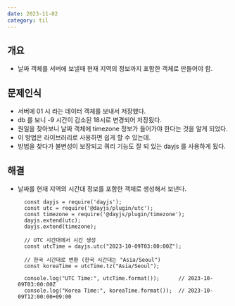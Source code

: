 ```yaml
---
date: 2023-11-02
category: til
---
```


## 개요

- 날짜 객체를 서버에 보낼때 현재 지역의 정보까지 포함한 객체로 만들어야 함.

## 문제인식

- 서버에 01 시 라는 데이터 객체를 보내서 저장했다.
- db 를 보니 -9 시간이 감소된 18시로 변경되어 저장됬다.
- 원일을 찾아보니 날짜 객체에 timezone 정보가 들어가야 한다는 것을 알게 되었다.
- 이 방법은 라이브러리로 사용하면 쉽게 할 수 있는데.
- 방법을 찾다가 불변성이 보장되고 쿼리 기능도 잘 되 있는 dayjs 를 사용하게 됬다.

## 해결

- 날짜를 현재 지역의 시간대 정보를 포함한 객체로 생성해서 보낸다.

  ```
    const dayjs = require('dayjs');
    const utc = require('@dayjs/plugin/utc');
    const timezone = require('@dayjs/plugin/timezone');
    dayjs.extend(utc);
    dayjs.extend(timezone);

    // UTC 시간대에서 시간 생성
    const utcTime = dayjs.utc("2023-10-09T03:00:00Z");

    // 한국 시간대로 변환 (한국 시간대는 "Asia/Seoul")
    const koreaTime = utcTime.tz("Asia/Seoul");

    console.log("UTC Time:", utcTime.format());      // 2023-10-09T03:00:00Z
    console.log("Korea Time:", koreaTime.format());  // 2023-10-09T12:00:00+09:00
  ```
